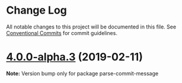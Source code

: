 # Change Log

All notable changes to this project will be documented in this file.
See [Conventional Commits](https://conventionalcommits.org) for commit guidelines.

# [4.0.0-alpha.3](https://github.com/tunnckoCore/hq/compare/parse-commit-message@4.0.0-alpha.1...parse-commit-message@4.0.0-alpha.3) (2019-02-11)

**Note:** Version bump only for package parse-commit-message
